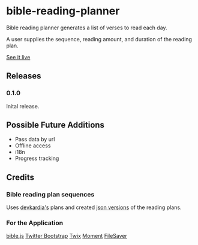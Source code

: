 bible-reading-planner
=====================

Bible reading planner generates a list of verses to read each day.

A user supplies the sequence, reading amount, and duration of the reading plan.

[See it live](http://khornberg.github.com/bible-reading-planner)

## Releases

### 0.1.0 
Inital release.

## Possible Future Additions

- Pass data by url
- Offline access
- i18n
- Progress tracking

## Credits

### Bible reading plan sequences
Uses [devkardia's](https://github.com/devkardia/bibleplan/tree/master/readingplans) plans and created [json versions](https://github.com/khornberg/readingplans/) of the reading plans.

### For the Application
[bible.js](https://github.com/johndyer/bibly)
[Twitter Bootstrap](http://getbootstrap.com)
[Twix](http://icambron.github.io/twix.js/)
[Moment](http://momentjs.com)
[FileSaver](http://eligrey.com/blog/post/saving-generated-files-on-the-client-side)
